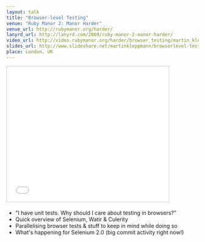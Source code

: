 ```yaml
---
layout: talk
title: "Browser-level Testing"
venue: "Ruby Manor 2: Manor Harder"
venue_url: http://rubymanor.org/harder/
lanyrd_url: http://lanyrd.com/2009/ruby-manor-2-manor-harder/
video_url: http://video.rubymanor.org/harder/browser_testing/martin_kleppmann_browser_testing.mp4
slides_url: http://www.slideshare.net/martinkleppmann/browserlevel-testing
place: London, UK
---
```


<iframe src="//www.slideshare.net/slideshow/embed_code/2706449" width="425" height="355" frameborder="0" marginwidth="0"
marginheight="0" scrolling="no" style="border:1px solid #CCC; border-width:1px; margin-bottom:5px; max-width: 100%;" allowfullscreen></iframe>

- "I have unit tests. Why should I care about testing in browsers?"
- Quick overview of Selenium, Watir & Culerity
- Parallelising browser tests & stuff to keep in mind while doing so
- What's happening for Selenium 2.0 (big commit activity right now!)

